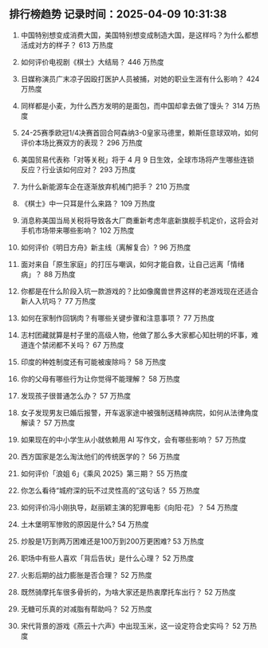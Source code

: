 
## 排行榜趋势 记录时间：2025-04-09 10:31:38
  
  1. 中国特别想变成消费大国，美国特别想变成制造大国，是这样吗？为什么都想活成对方的样子？ 613 万热度
    
  2. 如何评价电视剧《棋士》大结局？ 446 万热度
    
  3. 日媒称演员广末凉子因殴打医护人员被捕，对她的职业生涯有什么影响？ 424 万热度
    
  4. 同样都是小麦，为什么西方发明的是面包，而中国却拿去做了馒头？ 314 万热度
    
  5. 24-25赛季欧冠1/4决赛首回合阿森纳3-0皇家马德里，赖斯任意球双响，如何评价本场比赛双方的表现？ 296 万热度
    
  6. 美国贸易代表称「对等关税」将于 4 月 9 日生效，全球市场将产生哪些连锁反应？行业该如何应对？ 293 万热度
    
  7. 为什么新能源车企在逐渐放弃机械门把手？ 210 万热度
    
  8. 《棋士》中一只耳是什么来路？ 109 万热度
    
  9. 消息称美国当局关税将导致各大厂商重新考虑年底新旗舰手机定价，这将会对手机市场带来哪些影响？ 102 万热度
    
  10. 如何评价《明日方舟》新主线（离解复合）? 96 万热度
    
  11. 面对来自「原生家庭」的打压与嘲讽，如何才能自救，让自己远离「情绪病」？ 88 万热度
    
  12. 你都是在什么阶段入坑一款游戏的？比如像魔兽世界这样的老游戏现在还适合新人入坑吗？ 77 万热度
    
  13. 如何在家制作回锅肉？有哪些关键步骤和注意事项？ 77 万热度
    
  14. 志村团藏就算是村子里的高级人物，他做了那么多大家都心知肚明的坏事，难道连个禁闭都不关吗？ 67 万热度
    
  15. 印度的种姓制度还有可能被废除吗？ 58 万热度
    
  16. 你的父母有哪些行为让你觉得不能理解？ 58 万热度
    
  17. 发现孩子很普通怎么办？ 57 万热度
    
  18. 女子发现男友已婚后报警，开车返家途中被强制送精神病院，如何从法律角度解读？ 57 万热度
    
  19. 如果现在的中小学生从小就依赖用 AI 写作文，会有哪些影响？ 57 万热度
    
  20. 西方国家是怎么淘汰他们的传统医学的？ 56 万热度
    
  21. 如何评价「浪姐 6」《乘风 2025》第三期？ 55 万热度
    
  22. 你怎么看待“城府深的玩不过灵性高的”这句话？ 55 万热度
    
  23. 如何评价冯小刚执导，赵丽颖主演的犯罪电影《向阳·花》？ 54 万热度
    
  24. 土木堡明军惨败的原因是什么? 54 万热度
    
  25. 炒股是1万到两万困难还是100万到200万更困难? 53 万热度
    
  26. 职场中有些人喜欢「背后告状」是什么心理？ 52 万热度
    
  27. 火影后期的战力膨胀是否合理？ 52 万热度
    
  28. 既然骑摩托车很多骨折的，为啥大家还是热衷摩托车出行？ 52 万热度
    
  29. 无糖可乐真的对减脂有帮助吗？ 52 万热度
    
  30. 宋代背景的游戏《燕云十六声》中出现玉米，这一设定符合史实吗？ 52 万热度
    